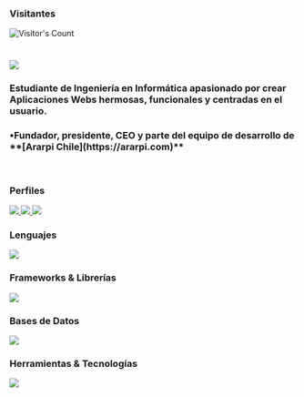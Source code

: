 
<div> 
  <h3>Visitantes</h3>
  <img src="https://profile-counter.glitch.me/{RodensRosier}/count.svg" alt="Visitor's Count" />
</div>
<h1>
    <img src="https://readme-typing-svg.herokuapp.com/?font=Inter&size=48&center=true&vCenter=true&width=500&height=70&color=39FF14&duration=4000&lines=+¡Hola+a+todos+(as)!+👋;+¡Soy+Rodens+Rosier!;" />
</h1>

<h3>Estudiante de Ingeniería en Informática apasionado por crear Aplicaciones Webs hermosas, funcionales y centradas en el usuario.</h3>

<h3>•Fundador, presidente, CEO y parte del equipo de desarrollo de **[Ararpi Chile](https://ararpi.com)** </h3>
<br>

<h3>Perfiles</h3>
<div>
  <a href="mailto:rodensrosier1@gmail.com">
    <img src="https://img.shields.io/badge/Gmail-333333?style=for-the-badge&logo=gmail&logoColor=red" />
  </a>
  <a href="https://linkedin.com/in/rodensrosier" target="_blank">
    <img src="https://img.shields.io/badge/LinkedIn-0077B5?style=for-the-badge&logo=linkedin&logoColor=white" target="_blank" />
  </a>
  <a href="https://instagram.com/RodensRosier/" target="_blank">
    <img src="https://img.shields.io/badge/Instagram-000000?style=for-the-badge&logo=instagram&logoColor=white" target="_blank" />
  </a>
</div>

<h3>Lenguajes</h3>
<span>
  <img src="https://skillicons.dev/icons?i=html,css,javascript,python" />
</span>

<h3>Frameworks & Librerías</h3>
<span>
  <img src="https://skillicons.dev/icons?i=django,react,sass" />
</span>

<h3>Bases de Datos</h3>
<span>
  <img src="https://skillicons.dev/icons?i=mysql" />
</span>

<h3> Herramientas & Tecnologías</h3>
<span>
  <img src="https://skillicons.dev/icons?i=git,github,linux" />
</span>
